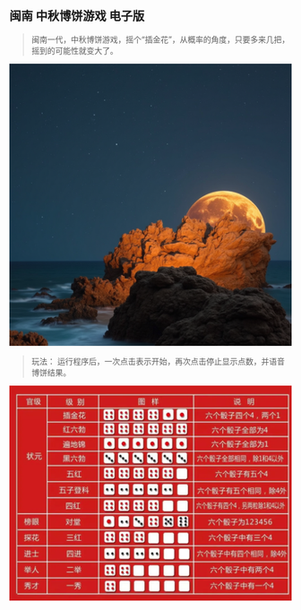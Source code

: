 ## 闽南 中秋博饼游戏  电子版

> 闽南一代，中秋博饼游戏，摇个“插金花”，从概率的角度，只要多来几把，摇到的可能性就变大了。

![Screenshot_20240918_075404_com.example.bo_bing](\images\background.png)



> 玩法： 运行程序后，一次点击表示开始，再次点击停止显示点数，并语音博饼结果。



![Snipaste_2024-09-17_07-33-21](\images\rule.png)
